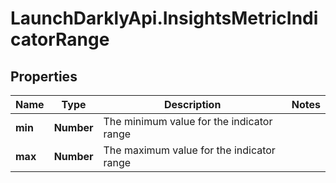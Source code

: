 # LaunchDarklyApi.InsightsMetricIndicatorRange

## Properties

Name | Type | Description | Notes
------------ | ------------- | ------------- | -------------
**min** | **Number** | The minimum value for the indicator range | 
**max** | **Number** | The maximum value for the indicator range | 


